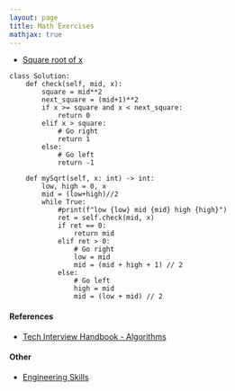 ```yaml
---
layout: page
title: Math Exercises
mathjax: true
---
```


* [Square root of x](https://leetcode.com/problems/sqrtx/)
```
class Solution:
    def check(self, mid, x):
        square = mid**2
        next_square = (mid+1)**2
        if x >= square and x < next_square:
            return 0
        elif x > square:
            # Go right
            return 1
        else:
            # Go left
            return -1
    
    def mySqrt(self, x: int) -> int:
        low, high = 0, x
        mid = (low+high)//2
        while True:
            #print(f"low {low} mid {mid} high {high}")
            ret = self.check(mid, x)
            if ret == 0:
                return mid
            elif ret > 0:
                # Go right
                low = mid
                mid = (mid + high + 1) // 2
            else:
                # Go left
                high = mid
                mid = (low + mid) // 2
```

#### References
* [Tech Interview Handbook - Algorithms](https://www.techinterviewhandbook.org/algorithms/study-cheatsheet/)

#### Other
* [Engineering Skills](engineering_skills.md)